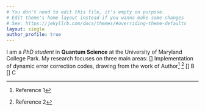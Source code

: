 ```yaml
---
# You don't need to edit this file, it's empty on purpose.
# Edit theme's home layout instead if you wanna make some changes
# See: https://jekyllrb.com/docs/themes/#overriding-theme-defaults
layout: single
author_profile: true
---
```

I am a *PhD student* in **Quantum Science** at the University of Maryland College Park.
My research focuses on three main areas:
[] Implementation of dynamic error correction codes, drawing from the work of Author[^1] [^2]
[] B
[] C

[^1]: Reference 1
[^2]: Reference 2
